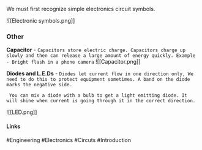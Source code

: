 We must first recognize simple electronics circuit symbols.

![[Electronic symbols.png]]


### Other

**Capacitor** - `Capacitors store electric charge. Capacitors charge up slowly and then can release a large amount of energy quickly. Example - Bright flash in a phone camera`
![[Capacitor.png]]

**Diodes and L.E.Ds** - `Diodes let current flow in one direction only, We need to do this to protect equipment sometimes. A band on the diode marks the negative side.`

` You can mix a diode with a bulb to get a light emitting diode. It will shine when current is going through it in the correct direction.`

![[LED.png]]

#### Links
#Engineering #Electronics #Circuts #Introduction 